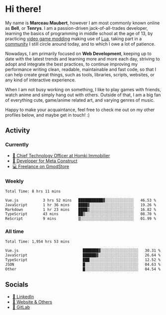 # Hi there!

My name is **Marceau Maubert**, however I am most commonly known online as **Bell**, or **Tenrys**. I am a passion-driven jack-of-all-trades developer, learning the basics of programming in middle school at the age of 13, by practicing [video game modding](https://garrysmod.com) making use of [Lua](https://lua.org), taking part in a [community](https://metastruct.net) I still circle around today, and to which I owe a lot of patience.

Nowadays, I am primarily focused on **Web Development**, keeping up to date with the latest trends and learning more and more each day, striving to adopt  and integrate the best practices, to continue improving my performance writing clean, readable, maintainable and fast code, so that I can help create great things, such as tools, libraries, scripts, websites, or any kind of interactive experience.

When I am not busy working on something, I like to play games with friends, watch anime and simply hang out with others. Outside of that, I am a big fan of everything cute, game/anime related art, and varying genres of music.

Happy to make your acquaintance, feel free to check me out on my other profiles below, and maybe get in touch! :)

## Activity

### Currently

- [🏢 Chief Technology Officer at Homki Immobilier](https://homki-immobilier.com)
- [🎈 Developer for Meta Construct](https://metastruct.net)
- [💻 Freelance on GmodStore](https://www.gmodstore.com/users/Tenrys)

### Weekly
<!--START_SECTION:wakaWeekly-->

```txt
Total Time: 8 hrs 11 mins

Vue.js           3 hrs 52 mins   ███████████▓░░░░░░░░░░░░░   46.53 %
JavaScript       1 hr 36 mins    ████▓░░░░░░░░░░░░░░░░░░░░   19.26 %
Markdown         1 hr 23 mins    ████▒░░░░░░░░░░░░░░░░░░░░   16.82 %
TypeScript       43 mins         ██▒░░░░░░░░░░░░░░░░░░░░░░   08.70 %
ReScript         9 mins          ▒░░░░░░░░░░░░░░░░░░░░░░░░   01.99 %
```

<!--END_SECTION:wakaWeekly-->

### All time
<!--START_SECTION:wakaTotal-->

```txt
Total Time: 1,954 hrs 53 mins

Vue.js                             ███████▓░░░░░░░░░░░░░░░░░   30.31 %
JavaScript                         ██████▓░░░░░░░░░░░░░░░░░░   26.64 %
TypeScript                         ███░░░░░░░░░░░░░░░░░░░░░░   12.52 %
JSON                               █░░░░░░░░░░░░░░░░░░░░░░░░   04.63 %
Other                              █░░░░░░░░░░░░░░░░░░░░░░░░   04.54 %
```

<!--END_SECTION:wakaTotal-->

## Socials

- [👔 LinkedIn](https://www.linkedin.com/in/marceau-maubert)
- [🔗 Website & Others](https://bell.moe)
- [🦊 GitLab](https://gitlab.com/Tenrys)
